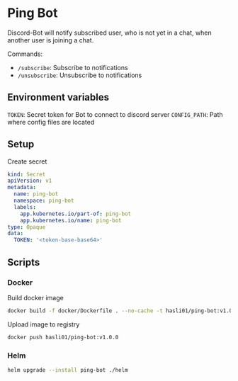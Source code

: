 # Ping Bot

Discord-Bot will notify subscribed user, who is not yet in a chat, when another user is joining a chat.

Commands:

- `/subscribe`: Subscribe to notifications
- `/unsubscribe`: Unsubscribe to notifications

## Environment variables

`TOKEN`: Secret token for Bot to connect to discord server
`CONFIG_PATH`: Path where config files are located

## Setup

Create secret

```yaml
kind: Secret
apiVersion: v1
metadata:
  name: ping-bot
  namespace: ping-bot
  labels:
    app.kubernetes.io/part-of: ping-bot
    app.kubernetes.io/name: ping-bot
type: Opaque
data:
  TOKEN: '<token-base-base64>'
```

## Scripts

### Docker

Build docker image

```bash
docker build -f docker/Dockerfile . --no-cache -t hasli01/ping-bot:v1.0.0
```

Upload image to registry

```bash
docker push hasli01/ping-bot:v1.0.0
```

### Helm

```bash
helm upgrade --install ping-bot ./helm
```
